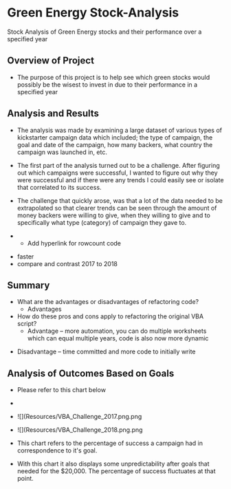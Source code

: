 # Green Energy Stock-Analysis

Stock Analysis of Green Energy stocks and their performance over a specified year

## Overview of Project
* The purpose of this project is to help see which green stocks would possibly be the wisest to invest in due to their performance in a specified year 

## Analysis and Results
  * The analysis was made by examining a large dataset of various types of kickstarter campaign data which included; the type of campaign, the goal and date of the campaign, how many backers, what country the campaign was launched in, etc.
  * The first part of the analysis turned out to be a challenge. After figuring out which campaigns were successful, I wanted to figure out why they were successful and if there were any trends I could easily see or isolate that correlated to its success.
  * The challenge that quickly arose, was that a lot of the data needed to be extrapolated so that clearer trends can be seen through the amount of money backers were willing to give, when they willing to give and to specifically what type (category) of campaign they gave to.

  * -	Add hyperlink for rowcount code
-	faster 
-	compare and contrast 2017 to 2018


## Summary
  * What are the advantages or disadvantages of refactoring code?
      - Advantages
  * How do these pros and cons apply to refactoring the original VBA script?
      -	Advantage – more automation, you can do multiple worksheets which can equal multiple years, code is also now more dynamic 
-	Disadvantage – time committed and more code to initially write

## Analysis of Outcomes Based on Goals
  * Please refer to this chart below
  * 
 * ![](Resources/VBA_Challenge_2017.png.png
 * ![](Resources/VBA_Challenge_2018.png.png

 
  * This chart refers to the percentage of success a campaign had in correspondence to it's goal.
  * With this chart it also displays some unpredictability after goals that needed for the $20,000. The percentage of success fluctuates at that point. 
